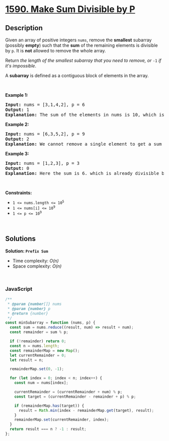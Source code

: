 # [1590. Make Sum Divisible by P](https://leetcode.com/problems/make-sum-divisible-by-p)

## Description

<div class="xFUwe" data-track-load="description_content"><p>Given an array of positive integers <code>nums</code>, remove the <strong>smallest</strong> subarray (possibly <strong>empty</strong>) such that the <strong>sum</strong> of the remaining elements is divisible by <code>p</code>. It is <strong>not</strong> allowed to remove the whole array.</p>

<p>Return <em>the length of the smallest subarray that you need to remove, or </em><code>-1</code><em> if it's impossible</em>.</p>

<p>A <strong>subarray</strong> is defined as a contiguous block of elements in the array.</p>

<p>&nbsp;</p>
<p><strong class="example">Example 1:</strong></p>

<pre><strong>Input:</strong> nums = [3,1,4,2], p = 6
<strong>Output:</strong> 1
<strong>Explanation:</strong> The sum of the elements in nums is 10, which is not divisible by 6. We can remove the subarray [4], and the sum of the remaining elements is 6, which is divisible by 6.
</pre>

<p><strong class="example">Example 2:</strong></p>

<pre><strong>Input:</strong> nums = [6,3,5,2], p = 9
<strong>Output:</strong> 2
<strong>Explanation:</strong> We cannot remove a single element to get a sum divisible by 9. The best way is to remove the subarray [5,2], leaving us with [6,3] with sum 9.
</pre>

<p><strong class="example">Example 3:</strong></p>

<pre><strong>Input:</strong> nums = [1,2,3], p = 3
<strong>Output:</strong> 0
<strong>Explanation:</strong> Here the sum is 6. which is already divisible by 3. Thus we do not need to remove anything.
</pre>

<p>&nbsp;</p>
<p><strong>Constraints:</strong></p>

<ul>
	<li><code>1 &lt;= nums.length &lt;= 10<sup>5</sup></code></li>
	<li><code>1 &lt;= nums[i] &lt;= 10<sup>9</sup></code></li>
	<li><code>1 &lt;= p &lt;= 10<sup>9</sup></code></li>
</ul>
</div>

<p>&nbsp;</p>

## Solutions

**Solution: `Prefix Sum`**

- Time complexity: <em>O(n)</em>
- Space complexity: <em>O(n)</em>

<p>&nbsp;</p>

### **JavaScript**

```js
/**
 * @param {number[]} nums
 * @param {number} p
 * @return {number}
 */
const minSubarray = function (nums, p) {
  const sum = nums.reduce((result, num) => result + num);
  const remainder = sum % p;

  if (!remainder) return 0;
  const n = nums.length;
  const remainderMap = new Map();
  let currentRemainder = 0;
  let result = n;

  remainderMap.set(0, -1);

  for (let index = 0; index < n; index++) {
    const num = nums[index];

    currentRemainder = (currentRemainder + num) % p;
    const target = (currentRemainder - remainder + p) % p;

    if (remainderMap.has(target)) {
      result = Math.min(index - remainderMap.get(target), result);
    }
    remainderMap.set(currentRemainder, index);
  }
  return result === n ? -1 : result;
};
```

